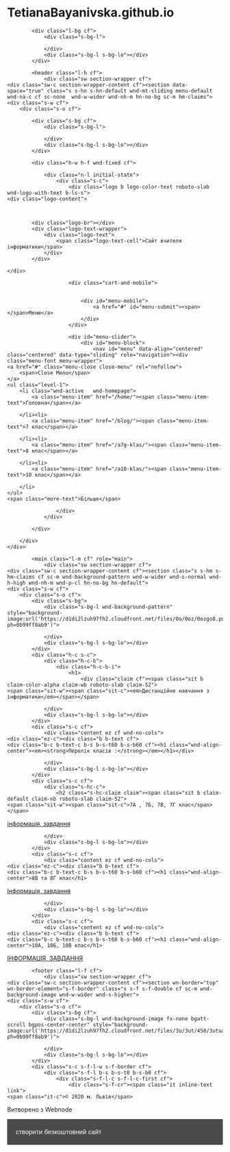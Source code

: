 # TetianaBayanivska.github.io

<!DOCTYPE html>
<!--[if IE 9]><html class="lt-ie10 no-js" prefix="og: https://ogp.me/ns#" lang="uk"><![endif]--><!--[if gt IE 9]><!--><html class="no-js" prefix="og: https://ogp.me/ns#" lang="uk">
<!--<![endif]-->
<head><meta charset="utf-8"><link rel="shortcut icon" href="https://d1di2lzuh97fh2.cloudfront.net/files/44/442/442wv9.ico?ph=0b99ff8ab9"><link rel="apple-touch-icon" href="https://d1di2lzuh97fh2.cloudfront.net/files/44/442/442wv9.ico?ph=0b99ff8ab9"><link rel="icon" href="https://d1di2lzuh97fh2.cloudfront.net/files/44/442/442wv9.ico?ph=0b99ff8ab9">
	<meta http-equiv="X-UA-Compatible" content="IE=edge,chrome=1">
	<title>school.poverh3</title>
	<meta name="viewport" content="width=device-width,initial-scale=1,viewport-fit=cover">
	<meta name="msapplication-tap-highlight" content="no">
	<link href="https://d1di2lzuh97fh2.cloudfront.net/files/3l/3lj/3lj58c.css?ph=0b99ff8ab9" rel="stylesheet">
    <link href="https://d1di2lzuh97fh2.cloudfront.net/files/3p/3p4/3p4wmy.css?ph=0b99ff8ab9" rel="stylesheet">
<link rel="stylesheet" href="https://d1di2lzuh97fh2.cloudfront.net/files/3b/3bf/3bfe71.css?ph=0b99ff8ab9" data-wnd_color_scheme_file=""><link rel="stylesheet" href="https://d1di2lzuh97fh2.cloudfront.net/files/05/05n/05n86y.css?ph=0b99ff8ab9" data-wnd_additive_color_file=""><link rel="stylesheet" href="https://d1di2lzuh97fh2.cloudfront.net/files/1i/1ir/1irx0a.css?ph=0b99ff8ab9" data-wnd_typography_file=""><meta name="description" content="10А, 10Б, 10В клас"><meta name="keywords" content=""><meta name="generator" content="Webnode 2"><meta name="apple-mobile-web-app-capable" content="yes"><meta name="apple-mobile-web-app-status-bar-style" content="black"><meta name="format-detection" content="telephone=no">

<meta property="og:url" content="https://school-poverh3.webnode.com.ua/"><meta property="og:title" content="school.poverh3"><meta property="og:type" content="article"><meta property="og:description" content="10А, 10Б, 10В клас"><meta property="og:site_name" content="school.poverh3"><meta property="og:article:published_time" content="2020-03-28T00:00:00+0100"><meta name="robots" content="index,follow"><link rel="canonical" href="https://school-poverh3.webnode.com.ua/"><script>window.checkAndChangeSvgColor=function(c){try{var a=document.getElementById(c);if(a){c=[["border","borderColor"],["outline","outlineColor"],["color","color"]];for(var h,b,d,f=[],e=0,m=c.length;e<m;e++)if(h=window.getComputedStyle(a)[c[e][1]].replace(/\s/g,"").match(/^rgb[a]?\(([0-9]{1,3}),([0-9]{1,3}),([0-9]{1,3})/i)){b="";for(var g=1;3>=g;g++)b+=("0"+parseInt(h[g],10).toString(16)).slice(-2);"0"===b.charAt(0)&&(d=parseInt(b.substr(0,2),16),d=Math.max(16,d),b=d.toString(16)+b.slice(-4));f.push(c[e][0]+"="+b)}if(f.length){var k=a.getAttribute("data-src"),l=k+(0>k.indexOf("?")?"?":"&")+f.join("&");a.src!=l&&(a.src=l,a.outerHTML=a.outerHTML)}}}catch(n){}};</script><script>(function(i,s,o,g,r,a,m){i['GoogleAnalyticsObject']=r;i[r]=i[r]||function(){
			(i[r].q=i[r].q||[]).push(arguments)},i[r].l=1*new Date();a=s.createElement(o),
			m=s.getElementsByTagName(o)[0];a.async=1;a.src=g;m.parentNode.insertBefore(a,m)
			})(window,document,'script','//www.google-analytics.com/analytics.js','ga');ga('create', 'UA-797705-6', 'auto',{"name":"wnd_header"});ga('wnd_header.set', 'dimension1', 'W2');ga('wnd_header.set', 'anonymizeIp', true);ga('wnd_header.send', 'pageview');</script></head>
<body class="l layout eshop-hide short-content wt-home ac-i ac-n l-default l-d-none b-btn-sq b-btn-s-m b-btn-dn b-btn-bw-1 img-d-n img-t-u img-h-n line-solid b-e-ds lbox-d c-s-n hn-tbg  wnd-fe  wnd-fonts-fallback">
	<div class="wnd-page l-page cs-dim ac-tan">
		<div id="wrapper" class="l-w cf t-15">

			<div class="l-bg cf">
				<div class="s-bg-l">
					
				</div>
				<div class="s-bg-l s-bg-lo"></div>
			</div>

			<header class="l-h cf">
				<div class="sw section-wrapper cf">
	<div class="sw-c section-wrapper-content cf"><section data-space="true" class="s s-hn s-hn-default wnd-mt-sliding menu-default wnd-na-c cf sc-none  wnd-w-wider wnd-nh-m hn-no-bg sc-m hm-claims">
	<div class="s-w cf">
		<div class="s-o cf">

			<div class="s-bg cf">
				<div class="s-bg-l">
					
				</div>
				<div class="s-bg-l s-bg-lo"></div>
			</div>

			<div class="h-w h-f wnd-fixed cf">

				<div class="n-l initial-state">
					<div class="s-c">
						<div class="logo b logo-color-text roboto-slab wnd-logo-with-text b-ls-s">
	<div class="logo-content">
		
			
			
			<div class="logo-br"></div>
			<div class="logo-text-wrapper">
				<div class="logo-text">
					<span class="logo-text-cell">Сайт вчителя інформатики</span>
				</div>
			</div>
		
	</div>
</div>

						<div class="cart-and-mobile">
							

							<div id="menu-mobile">
								<a href="#" id="menu-submit"><span></span>Меню</a>
							</div>
						</div>

						<div id="menu-slider">
							<div id="menu-block">
								<nav id="menu" data-align="centered" class="centered" data-type="sliding" role="navigation"><div class="menu-font menu-wrapper">
	<a href="#" class="menu-close close-menu" rel="nofollow">
		<span>Close Menu</span>
	</a>
	<ul class="level-1">
		<li class="wnd-active   wnd-homepage">
			<a class="menu-item" href="/home/"><span class="menu-item-text">Головна</span></a>
			
		</li><li>
			<a class="menu-item" href="/blog/"><span class="menu-item-text">7 клас</span></a>
			
		</li><li>
			<a class="menu-item" href="/a7g-klas/"><span class="menu-item-text">8 клас</span></a>
			
		</li><li>
			<a class="menu-item" href="/a10-klas/"><span class="menu-item-text">10 клас</span></a>
			
		</li>
	</ul>
	<span class="more-text">Більше</span>
</div></nav>
							</div>
						</div>

					</div>
				</div>

			</div>

		</div>
	</div>
</section></div>
</div>
			</header>

			<main class="l-m cf" role="main">
				<div class="sw section-wrapper cf">
	<div class="sw-c section-wrapper-content cf"><section class="s s-hm s-hm-claims cf sc-m wnd-background-pattern wnd-w-wider wnd-s-normal wnd-h-high wnd-nh-m wnd-p-cl hn-no-bg hn-default">
	<div class="s-w cf">
		<div class="s-o cf">
			<div class="s-bg">
				<div class="s-bg-l wnd-background-pattern" style="background-image:url('https://d1di2lzuh97fh2.cloudfront.net/files/0o/0oz/0ozgo8.png?ph=0b99ff8ab9')">
					
				</div>
				<div class="s-bg-l s-bg-lo"></div>
			</div>
			<div class="h-c s-c">
				<div class="h-c-b">
					<div class="h-c-b-i">
						<h1>
							<div class="claim cf"><span class="sit b claim-color-alpha claim-wb roboto-slab claim-52">
	<span class="sit-w"><span class="sit-c"><em>Дистанційне навчання з інформатики</em></span></span>
</span></div>
	                    </h1>
					</div>
				</div>
			</div>
		</div>
	</div>
</section><section class="s s-basic cf sc-ml wnd-background-pattern wnd-w-wider wnd-s-normal wnd-h-auto">
	<div class="s-w cf">
		<div class="s-o cf">
			<div class="s-bg cf">
				<div class="s-bg-l wnd-background-pattern" style="background-image:url('https://d1di2lzuh97fh2.cloudfront.net/files/01/018/018frd.png?ph=0b99ff8ab9')">
					
				</div>
				<div class="s-bg-l s-bg-lo"></div>
			</div>
			<div class="s-c cf">
				<div class="content ez cf wnd-no-cols">
	<div class="ez-c"><div class="b b-text cf">
	<div class="b-c b-text-c b-s b-s-t60 b-s-b60 cf"><h1 class="wnd-align-center"><em><strong>Перелік класів :</strong></em></h1></div>
</div></div>
</div>
			</div>
		</div>
	</div>
</section><section class="s s-hc s-hc-cta-claim cf sc-m wnd-background-pattern wnd-w-wider wnd-s-higher wnd-hh-auto wnd-p-cc">
	<div class="s-w cf">
		<div class="s-o cf">
			<div class="s-bg cf">
				<div class="s-bg-l wnd-background-pattern" style="background-image:url('https://d1di2lzuh97fh2.cloudfront.net/files/0o/0oz/0ozgo8.png?ph=0b99ff8ab9')">
					
				</div>
				<div class="s-bg-l s-bg-lo"></div>
			</div>
			<div class="s-c cf">
				<div class="s-hc-c">
					<h2 class="s-hc-claim claim"><span class="sit b claim-default claim-nb roboto-slab claim-52">
	<span class="sit-w"><span class="sit-c">7А , 7Б, 7В, 7Г клас</span></span>
</span></h2>
					<div class="b b-s b-s-t150 b-s-b150 b-btn button-02">
	<div class="b-btn-c">
		<a class="b-btn-l" href="/blog/" target="_blank">
			<span class="b-btn-t">інформація, завдання</span>
		</a>
	</div>
</div>
				</div>
			</div>
		</div>
	</div>
</section><section class="s s-basic cf sc-m wnd-background-pattern wnd-w-wider wnd-s-normal wnd-h-auto">
	<div class="s-w cf">
		<div class="s-o cf">
			<div class="s-bg cf">
				<div class="s-bg-l wnd-background-pattern" style="background-image:url('https://d1di2lzuh97fh2.cloudfront.net/files/0o/0oz/0ozgo8.png?ph=0b99ff8ab9')">
					
				</div>
				<div class="s-bg-l s-bg-lo"></div>
			</div>
			<div class="s-c cf">
				<div class="content ez cf wnd-no-cols">
	<div class="ez-c"><div class="b b-text cf">
	<div class="b-c b-text-c b-s b-s-t60 b-s-b60 cf"><h1 class="wnd-align-center">8В та 8Г клас</h1>


</div>
</div><div class="b b-s b-s-t150 b-s-b150 b-btn b-btn-4">
	<div class="b-btn-c">
		<a class="b-btn-l" href="/a7g-klas/" target="_blank">
			<span class="b-btn-t">Інформація, завдання</span>
		</a>
	</div>
</div></div>
</div>
			</div>
		</div>
	</div>
</section><section class="s s-basic cf sc-m wnd-background-pattern wnd-w-wider wnd-s-normal wnd-h-auto">
	<div class="s-w cf">
		<div class="s-o cf">
			<div class="s-bg cf">
				<div class="s-bg-l wnd-background-pattern" style="background-image:url('https://d1di2lzuh97fh2.cloudfront.net/files/0o/0oz/0ozgo8.png?ph=0b99ff8ab9')">
					
				</div>
				<div class="s-bg-l s-bg-lo"></div>
			</div>
			<div class="s-c cf">
				<div class="content ez cf wnd-no-cols">
	<div class="ez-c"><div class="b b-text cf">
	<div class="b-c b-text-c b-s b-s-t60 b-s-b60 cf"><h1 class="wnd-align-center">10А, 10Б, 10В клас</h1>
</div>
</div><div class="b b-s b-s-t150 b-s-b150 b-btn b-btn-4">
	<div class="b-btn-c">
		<a class="b-btn-l" href="/a10-klas/">
			<span class="b-btn-t">ІНФОРМАЦІЯ, ЗАВДАННЯ</span>
		</a>
	</div>
</div></div>
</div>
			</div>
		</div>
	</div>
</section></div>
</div>
			</main>

			<footer class="l-f cf">
				<div class="sw section-wrapper cf">
	<div class="sw-c section-wrapper-content cf"><section wn-border="top" wn-border-element="s-f-border" class="s s-f s-f-double cf sc-m wnd-background-image wnd-w-wider wnd-s-higher">
	<div class="s-w cf">
		<div class="s-o cf">
			<div class="s-bg cf">
				<div class="s-bg-l wnd-background-image fx-none bgatt-scroll bgpos-center-center" style="background-image:url('https://d1di2lzuh97fh2.cloudfront.net/files/3u/3ut/450/3utuak.jpg?ph=0b99ff8ab9')">
					
				</div>
				<div class="s-bg-l s-bg-lo"></div>
			</div>
			<div class="s-c s-f-l-w s-f-border cf">
				<div class="s-f-l b-s b-s-t0 b-s-b0 cf">
					<div class="s-f-l-c s-f-l-c-first cf">
						<div class="s-f-cr"><span class="it inline-text link">
	<span class="it-c">© 2020 м. Львів</span>
</span></div>
						<div class="s-f-cr"><span class="it inline-text link">
	<span class="it-c"></span>
</span></div>
					</div>
					<div class="s-f-l-c s-f-l-c-last cf">
						<div class="s-f-sf"><span class="sf">
<span class="sf-content sf-c link">Витворено з Webnode</span>
</span></div>
						<div class="s-f-lang lang-select cf">
	
</div>
					</div>
				</div>
			</div>
		</div>
	</div>
</section></div>
</div>
			</footer>
		</div>
	</div>
	
<div id="wnd_footer"><style type="text/css">#wnd_footer {display: block; box-sizing: border-box; text-align: center; overflow: hidden; overflow-wrap: break-word; word-wrap: break-word; word-break: break-word; position: relative; width: 100%; font-family: Arial, Roboto, Helvetica, sans-serif; font-weight: normal; font-style: normal; font-size: 15px; line-height: 1.5; background-color: rgba(0, 0, 0, 0.7);}#wnd_footer a {color: #fff; text-decoration: none; display: inline-block;}#wnd_footer_left {width: 100%;}#wnd_footer_left_wrapper {padding: 12px 12px 6px;}#wnd_footer_right {width: 100%;}#wnd_footer_right_wrapper {padding: 6px 12px 14px;}#wnd_footer_logo {background: url(https://d1di2lzuh97fh2.cloudfront.net/client/img/wnd-logo2.svg?ph=0b99ff8ab9) no-repeat; display: inline-block; width: 103px; height: 20px; opacity: .83;}#wnd_footer_logo b {opacity: 0;}@media only screen and (min-width: 480px) {#wnd_footer_left {float: left; min-height: 60px; width: auto; display: table;}#wnd_footer_left_wrapper {text-align: left; padding: 8px 160px 8px 12px; display: table-cell; vertical-align: middle;}#wnd_footer_right {position: absolute; top: 0; left: auto; right: 12px; bottom: 0; width: auto;}#wnd_footer_right_wrapper {text-align: right; padding: 19px 0;}}@media only screen and (min-width: 768px) {#wnd_footer_left_wrapper {padding: 16px 160px 16px 20px;}#wnd_footer_right {right: 20px;}}@media only screen and (min-width: 1200px) {#wnd_footer_left_wrapper {padding-left: 30px;}#wnd_footer_right {right: 30px;}}@media print {#wnd_footer style {display: none !important;}}</style><div  id="wnd_footer_left"><div id="wnd_footer_left_wrapper"><a  href="https://www.webnode.com.ua?utm_source=text&amp;utm_medium=footer&amp;utm_campaign=free1&amp;utm_content=wnd2" target="_blank" rel="nofollow" >cтворити безкоштовний сайт</a></div></div><div id="wnd_footer_right"><div id="wnd_footer_right_wrapper"><a id="wnd_footer_logo" href="https://www.webnode.com.ua?utm_source=button&amp;utm_medium=footer&amp;utm_campaign=free1&amp;utm_content=wnd2" target="_blank" rel="nofollow" ><b>Webnode</b></a></div></div></div><script type="application/javascript">!function(){if(0==document.getElementsByClassName("wnd-cms").length)for(var e=document.getElementsByClassName("column-content"),s=0;s<e.length;s++){var t=e[s].querySelector("div"),l=t.getElementsByClassName("b-text-c");void 0!=l[0]&&t.firstChild==t.lastChild&&""===l[0].innerText&&(e[s].classList?e[s].classList.add("column-empty"):(e[s].classList?e[s].classList.contains("column-empty"):new RegExp("\\bcolumn-empty\\b").test(e[s].className))&&(e[s].className+=" column-empty"))}}()</script>
	<script type="text/javascript" src="https://d1di2lzuh97fh2.cloudfront.net/files/0l/0l7/0l79bn.js?ph=0b99ff8ab9"></script>
<script src="https://d1di2lzuh97fh2.cloudfront.net/client.fe/js.compiled/lang.uk.330.js?ph=0b99ff8ab9" crossorigin="anonymous"></script><script src="https://d1di2lzuh97fh2.cloudfront.net/client.fe/js.compiled/compiled.multi.2-849.js?ph=0b99ff8ab9" crossorigin="anonymous"></script><script>var wnd = wnd || {};wnd.$data = {"image_content_items":{"wnd_ThumbnailBlock_277383":{"id":"wnd_ThumbnailBlock_277383","type":"wnd.pc.ThumbnailBlock"},"wnd_Section_default_85576":{"id":"wnd_Section_default_85576","type":"wnd.pc.Section"},"wnd_Section_cta_299319":{"id":"wnd_Section_cta_299319","type":"wnd.pc.Section"},"wnd_Section_default_878979":{"id":"wnd_Section_default_878979","type":"wnd.pc.Section"},"wnd_Section_default_375514":{"id":"wnd_Section_default_375514","type":"wnd.pc.Section"},"wnd_HeaderSection_header_main_18344":{"id":"wnd_HeaderSection_header_main_18344","type":"wnd.pc.HeaderSection"},"wnd_LogoBlock_169217":{"id":"wnd_LogoBlock_169217","type":"wnd.pc.LogoBlock"},"wnd_FooterSection_footer_443882":{"id":"wnd_FooterSection_footer_443882","type":"wnd.pc.FooterSection"}},"svg_content_items":{"wnd_LogoBlock_169217":{"id":"wnd_LogoBlock_169217","type":"wnd.pc.LogoBlock"}},"content_items":[],"project_info":{"isMultilanguage":false,"eshop_tax_enabled":"1","country_code":"","contact_state":"","eshop_tax_type":"VAT","eshop_discounts":false}};</script><script>wnd.$system = {"filesPath":"https:\/\/school-poverh3.webnode.com.ua\/_files\/","staticFiles":"https:\/\/d1di2lzuh97fh2.cloudfront.net\/files","isCms":false,"staticCDNServers":["https:\/\/d1di2lzuh97fh2.cloudfront.net\/"],"fileUploadAllowExtension":["jpg","jpeg","png","gif","bmp","ico","svg","webp","tiff","pdf","doc","docx","ppt","pptx","pps","ppsx","odt","xls","xlsx","txt","rtf","mp3","wma","wav","ogg","amr","flac","m4a","3gp","avi","wmv","mov","mpg","mkv","mp4","mpeg","m4v","swf","gpx","stl","csv","xml","txt","dxf","dwg","iges","igs","step","stp"],"maxUserFormFileLimit":4194304,"frontendLanguage":"uk","backendLanguage":"uk","page":{"id":200000170,"identifier":"home","template":{"id":200000047,"styles":{"typography":"t-15","scheme":"cs-dim","additiveColor":"ac-tan","acHeadings":false,"acSubheadings":false,"acIcons":true,"acOthers":false,"imageStyle":"img-d-n","imageHover":"img-h-n","imageTitle":"img-t-u","buttonStyle":"b-btn-sq","buttonSize":"b-btn-s-m","buttonDecoration":"b-btn-dn","buttonBorders":"b-btn-bw-1","lineStyle":"line-solid","lightboxStyle":"lbox-d","background":{"default":null},"backgroundSettings":{"default":""},"eshopGridItemStyle":"b-e-ds","eshopGridItemAlign":"b-e-c","columnSpaces":"c-s-n","acMenu":true,"layoutType":"l-default","layoutDecoration":"l-d-none","formStyle":"default","menuType":"","menuStyle":"menu-default","sectionWidth":"wnd-w-wider","sectionSpace":"wnd-s-normal"}},"layout":"homepage","name":"\u0413\u043e\u043b\u043e\u0432\u043d\u0430","html_title":"","language":"uk","langId":1,"isHomepage":true,"meta_description":"","meta_keywords":"","header_code":"","footer_code":"","styles":{"pageBased":{"header":{"variant":"home","style":{"sectionColor":"sc-ml","background":{"default":{"type":"image","hash":"2efix4","mediaType":"publicImages"},"effects":"fx-none","position":"bgpos-center-center","attachment":"bgatt-scroll"},"backgroundSettings":{"default":{"id":"2efix4","src":"\/2e\/2ef\/2efix4.jpg","dataType":"static_server","mime":"","mediaType":"publicImages","width":1920,"height":600}}}}}},"countFormsEntries":[]},"listingsPrefix":"\/l\/","productPrefix":"\/p\/","cartPrefix":"\/cart\/","checkoutPrefix":"\/checkout\/","isCheckout":false,"isEshop":false,"isProductDetail":false,"isListingDetail":false,"hasEshopAnalytics":false,"gTagId":null,"currency":"USD","format":{"be":{"DATE_TIME":{"mask":"%d.%m.%Y %H:%M","regexp":"^(((0?[1-9]|[1,2][0-9]|3[0,1])\\.(0?[1-9]|1[0-2])\\.[0-9]{1,4})(( [0-1][0-9]| 2[0-3]):[0-5][0-9])?|(([0-9]{4}(0[1-9]|1[0-2])(0[1-9]|[1,2][0-9]|3[0,1])(0[0-9]|1[0-9]|2[0-3])[0-5][0-9][0-5][0-9])))?$"},"DATE":{"mask":"%d.%m.%Y"},"CURRENCY":{"mask":{"point":",","thousands":" ","decimals":2,"mask":"%s","zerofill":true}}},"fe":{"DATE_TIME":{"mask":"%d.%m.%Y %H:%M","regexp":"^(((0?[1-9]|[1,2][0-9]|3[0,1])\\.(0?[1-9]|1[0-2])\\.[0-9]{1,4})(( [0-1][0-9]| 2[0-3]):[0-5][0-9])?|(([0-9]{4}(0[1-9]|1[0-2])(0[1-9]|[1,2][0-9]|3[0,1])(0[0-9]|1[0-9]|2[0-3])[0-5][0-9][0-5][0-9])))?$"},"DATE":{"mask":"%d.%m.%Y"},"CURRENCY":{"mask":{"point":",","thousands":" ","decimals":2,"mask":"%s","zerofill":true}}}},"e_product":null,"listing_item":null,"labels":{"wnd.es.CheckoutShippingService.correiosDeliveryWithSpecialConditions":"CEP de destino est\u00e1 sujeito a condi\u00e7\u00f5es especiais de entrega pela ECT e ser\u00e1 realizada com o acr\u00e9scimo de at\u00e9 7 (sete) dias \u00fateis ao prazo regular.","wnd.es.CheckoutShippingService.correiosWithoutHomeDelivery":"CEP de destino est\u00e1 temporariamente sem entrega domiciliar. A entrega ser\u00e1 efetuada na ag\u00eancia indicada no Aviso de Chegada que ser\u00e1 entregue no endere\u00e7o do destinat\u00e1rio","wnd.fe.CheckoutSelectMethodZasilkovnaItem.change":"Change pick up point","wnd.fe.CheckoutSelectMethodZasilkovnaItem.choose":"Choose your pick up point","wnd.fe.CheckoutSelectMethodZasilkovnaItem.error":"Please select a pick up point","wnd.fe.CheckoutZipField.brInvalid":"\u0411\u0443\u0434\u044c \u043b\u0430\u0441\u043a\u0430, \u0432\u0432\u0435\u0434\u0456\u0442\u044c \u0434\u0456\u0439\u0441\u043d\u0438\u0439 \u043f\u043e\u0448\u0442\u043e\u0432\u0438\u0439 \u0456\u043d\u0434\u0435\u043a\u0441 \u0443 \u0444\u043e\u0440\u043c\u0430\u0442\u0456 XXXXX-XXX","wnd.fe.CookieBar.message":"\u0426\u0435\u0439 \u0441\u0430\u0439\u0442 \u0432\u0438\u043a\u043e\u0440\u0438\u0441\u0442\u043e\u0432\u0443\u0454 \u0444\u0430\u0439\u043b\u0438 cookie \u0434\u043b\u044f \u0437\u0430\u0431\u0435\u0437\u043f\u0435\u0447\u0435\u043d\u043d\u044f \u043d\u0435\u043e\u0431\u0445\u0456\u0434\u043d\u043e\u0457 \u0444\u0443\u043d\u043a\u0446\u0456\u043e\u043d\u0430\u043b\u044c\u043d\u043e\u0441\u0442\u0456 \u0441\u0430\u0439\u0442\u0443. \u0412\u0438\u043a\u043e\u0440\u0438\u0441\u0442\u043e\u0432\u0443\u044e\u0447\u0438 \u043d\u0430\u0448 \u0441\u0430\u0439\u0442, \u0432\u0438 \u043f\u043e\u0433\u043e\u0434\u0436\u0443\u0454\u0442\u0435\u0441\u044f \u0437 \u043d\u0430\u0448\u043e\u044e \u043f\u043e\u043b\u0456\u0442\u0438\u043a\u043e\u044e \u043a\u043e\u043d\u0444\u0456\u0434\u0435\u043d\u0446\u0456\u0439\u043d\u043e\u0441\u0442\u0456.","wnd.fe.FeFooter.createWebsite":"\u0421\u0442\u0432\u043e\u0440\u0456\u0442\u044c \u0432\u043b\u0430\u0441\u043d\u0438\u0439 \u0432\u0435\u0431\u0441\u0430\u0439\u0442 \u0431\u0435\u0437\u043a\u043e\u0448\u0442\u043e\u0432\u043d\u043e!","wnd.fe.FormManager.error.file.notAllowedExtension":"\u041d\u0435 \u043c\u043e\u0436\u043b\u0438\u0432\u043e \u0437\u0430\u0432\u0430\u043d\u0442\u0430\u0436\u0438\u0442\u0438 \u0444\u0430\u0439\u043b \u0442\u0438\u043f\u0443 \u0022{EXTENSION}\u0022.","wnd.fe.FormManager.error.file.required":"\u041e\u0431\u0435\u0440\u0456\u0442\u044c, \u0431\u0443\u0434\u044c \u043b\u0430\u0441\u043a\u0430, \u0444\u0430\u0439\u043b \u0434\u043b\u044f \u0437\u0430\u0432\u0430\u043d\u0442\u0430\u0436\u0435\u043d\u043d\u044f.","wnd.fe.FormManager.error.file.sizeExceeded":"\u041c\u0430\u043a\u0441\u0438\u043c\u0430\u043b\u044c\u043d\u0438\u0439 \u0440\u043e\u0437\u043c\u0456\u0440 \u0444\u0430\u0439\u043b\u0443 - {SIZE} MB.","wnd.fe.FormManager.error.userChangePassword":"\u041f\u0430\u0440\u043e\u043b\u0456 \u043d\u0435 \u0441\u043f\u0456\u0432\u043f\u0430\u0434\u0430\u044e\u0442\u044c","wnd.fe.FormManager.error.userLogin.inactiveAccount":"\u0412\u0430\u0448\u0430 \u0440\u0435\u0454\u0441\u0442\u0440\u0430\u0446\u0456\u044f \u0449\u0435 \u043d\u0435 \u0431\u0443\u043b\u0430 \u0441\u0445\u0432\u0430\u043b\u0435\u043d\u0430, \u0432\u0438 \u043d\u0435 \u043c\u043e\u0436\u0435\u0442\u0435 \u0437\u0430\u0439\u0442\u0438.","wnd.fe.FormManager.error.userLogin.invalidLogin":"\u041d\u0435\u0432\u0456\u0440\u043d\u0435 \u0456\u043c'\u044f \u043a\u043e\u0440\u0438\u0441\u0442\u0443\u0432\u0430\u0447\u0430 (email) \u0447\u0438 \u043f\u0430\u0440\u043e\u043b\u044c!","wnd.fe.ListingData.shortMonthName.Apr":"\u041a\u0432\u0456","wnd.fe.ListingData.shortMonthName.Aug":"\u0421\u0435\u0440","wnd.fe.ListingData.shortMonthName.Dec":"\u0413\u0440\u0443","wnd.fe.ListingData.shortMonthName.Feb":"\u041b\u044e\u0442","wnd.fe.ListingData.shortMonthName.Jan":"\u0421\u0456\u0447","wnd.fe.ListingData.shortMonthName.Jul":"\u041b\u0438\u043f","wnd.fe.ListingData.shortMonthName.Jun":"\u0427\u0435\u0440","wnd.fe.ListingData.shortMonthName.Mar":"\u0411\u0435\u0440","wnd.fe.ListingData.shortMonthName.May":"\u0422\u0440\u0430","wnd.fe.ListingData.shortMonthName.Nov":"\u041b\u0438\u0441","wnd.fe.ListingData.shortMonthName.Oct":"\u0416\u043e\u0432","wnd.fe.ListingData.shortMonthName.Sep":"\u0412\u0435\u0440","wnd.fe.ShoppingCartManager.count.between2And4":"{COUNT} \u0448\u0442.","wnd.fe.ShoppingCartManager.count.moreThan5":"{COUNT} \u0448\u0442.","wnd.fe.ShoppingCartManager.count.one":"{COUNT} \u0448\u0442.","wnd.fe.ShoppingCartTable.label.itemsInStock":"Only {COUNT} pcs available in stock","wnd.fe.ShoppingCartTable.label.itemsInStock.between2And4":"\u041b\u0438\u0448\u0435 {COUNT} \u0448\u0442. \u0434\u043e\u0441\u0442\u0443\u043f\u043d\u043e \u0432 \u043d\u0430\u044f\u0432\u043d\u043e\u0441\u0442\u0456","wnd.fe.ShoppingCartTable.label.itemsInStock.moreThan5":"\u041b\u0438\u0448\u0435 {COUNT} \u0448\u0442. \u0434\u043e\u0441\u0442\u0443\u043f\u043d\u043e \u0432 \u043d\u0430\u044f\u0432\u043d\u043e\u0441\u0442\u0456","wnd.fe.ShoppingCartTable.label.itemsInStock.one":"\u041b\u0438\u0448\u0435 {COUNT} \u0448\u0442. \u0434\u043e\u0441\u0442\u0443\u043f\u043d\u043e \u0432 \u043d\u0430\u044f\u0432\u043d\u043e\u0441\u0442\u0456","wnd.fe.ShoppingCartTable.label.outOfStock":"\u041d\u0435\u043c\u0430 \u0432 \u043d\u0430\u044f\u0432\u043d\u043e\u0441\u0442\u0456","wnd.fe.UserBar.logOut":"\u0412\u0438\u0439\u0442\u0438","wnd.pc.BlogDetailPageZone.next":"\u041d\u043e\u0432\u0456 \u0437\u0430\u043f\u0438\u0441\u0438","wnd.pc.BlogDetailPageZone.previous":"\u0421\u0442\u0430\u0440\u0456 \u0437\u0430\u043f\u0438\u0441\u0438","wnd.pc.FileBlock.download":"\u0417\u041a\u0410\u0427\u0410\u0422\u0418","wnd.pc.FormBlock.action.defaultMessage.text":"\u0424\u043e\u0440\u043c\u0430 \u0431\u0443\u043b\u0430 \u0443\u0441\u043f\u0456\u0448\u043d\u043e \u0432\u0456\u0434\u0456\u0441\u043b\u0430\u043d\u0430.","wnd.pc.FormBlock.action.defaultMessage.title":"\u0414\u044f\u043a\u0443\u0454\u043c\u043e!","wnd.pc.ListingDetailPageZone.next":"\u041d\u0430\u0441\u0442\u0443\u043f\u043d\u0430","wnd.pc.ListingDetailPageZone.previous":"\u041f\u043e\u043f\u0435\u0440\u0435\u0434\u043d\u044f","wnd.pc.ListingItemCopy.namePrefix":"\u041a\u043e\u043f\u0456\u044f","wnd.pc.Option.defaultText":"\u0406\u043d\u0448\u0438\u0439 \u0432\u0430\u0440\u0456\u0430\u043d\u0442","wnd.pc.PageCopy.namePrefix":"\u041a\u043e\u043f\u0456\u044f","wnd.pc.ProductAddToCartBlock.addToCart":"\u0414\u043e \u043a\u043e\u0448\u0438\u043a\u0443","wnd.pc.ProductItem.button.viewDetail":"\u0421\u0442\u043e\u0440\u0456\u043d\u043a\u0430 \u0442\u043e\u0432\u0430\u0440\u0443","wnd.pc.ProductOptionGroupBlock.notSelected":"\u0416\u043e\u0434\u0435\u043d \u0432\u0430\u0440\u0456\u0430\u043d\u0442 \u043d\u0435 \u0432\u0438\u0431\u0440\u0430\u043d\u043e","wnd.pc.ProductOutOfStockBlock.label":"\u041d\u0435\u043c\u0430 \u0432 \u043d\u0430\u044f\u0432\u043d\u043e\u0441\u0442\u0456","wnd.pc.ProductPriceBlock.prefixText":"\u0412\u0456\u0434\u00a0","wnd.pc.ProductPriceBlock.suffixText":"","wnd.pc.ProductsZone.label.collections":"\u041a\u0430\u0442\u0435\u0433\u043e\u0440\u0456\u0457","wnd.pc.ProductsZoneModel.label.allCollections":"\u0412\u0441\u0456 \u043f\u0440\u043e\u0434\u0443\u043a\u0442\u0438","wnd.pc.ShoppingCartTable.label.checkout":"\u041e\u0444\u043e\u0440\u043c\u043b\u0435\u043d\u043d\u044f \u0437\u0430\u043c\u043e\u0432\u043b\u0435\u043d\u043d\u044f","wnd.pc.ShoppingCartTable.label.checkoutDisabled":"\u041e\u0444\u043e\u0440\u043c\u0438\u0442\u0438 \u0437\u0430\u043c\u043e\u0432\u043b\u0435\u043d\u043d\u044f \u0446\u0456\u0454\u0457 \u043c\u0438\u0442\u0456 \u043d\u0435\u043c\u043e\u0436\u043b\u0438\u0432\u043e (\u043d\u0435\u043c\u0430\u0454 \u0434\u043e\u0441\u0442\u0443\u043f\u043d\u0438\u0445 \u0441\u043f\u043e\u0441\u043e\u0431\u0456\u0432 \u043e\u043f\u043b\u0430\u0442\u0438 \u0442\u0430 \u0434\u043e\u0441\u0442\u0430\u0432\u043a\u0438)","wnd.pc.ShoppingCartTable.label.continue":"\u041f\u0440\u043e\u0434\u043e\u0432\u0436\u0438\u0442\u0438 \u043a\u0443\u043f\u0443\u0432\u0430\u0442\u0438","wnd.pc.ShoppingCartTable.label.delete":"\u0412\u0438\u0434\u0430\u043b\u0438\u0442\u0438","wnd.pc.ShoppingCartTable.label.item":"\u0422\u043e\u0432\u0430\u0440","wnd.pc.ShoppingCartTable.label.price":"\u0426\u0456\u043d\u0430","wnd.pc.ShoppingCartTable.label.quantity":"\u041a\u0456\u043b\u044c\u043a\u0456\u0441\u0442\u044c","wnd.pc.ShoppingCartTable.label.sum":"\u0412\u0441\u044c\u043e\u0433\u043e","wnd.pc.ShoppingCartTable.label.totalPrice":"\u0412\u0441\u044c\u043e\u0433\u043e","wnd.pc.ShoppingCartTable.placeholder.text":"\u041e\u0431\u0435\u0440\u0456\u0442\u044c \u0449\u043e\u0441\u044c \u0456\u0437 \u043a\u0440\u0430\u043c\u043d\u0438\u0446\u0456.","wnd.pc.ShoppingCartTable.placeholder.title":"\u041a\u043e\u0448\u0438\u043a \u043f\u043e\u043a\u0438 \u0449\u043e \u043f\u043e\u0440\u043e\u0436\u043d\u0456\u0439.","wnd.pc.SystemFooterBlock.poweredByWebnode":"\u0412\u0438\u0442\u0432\u043e\u0440\u0435\u043d\u043e \u0437 Webnode","wnd.pc.UserChangePasswordFormBlock.invalidRecoveryUrl":"\u041f\u043e\u0441\u0438\u043b\u0430\u043d\u043d\u044f \u0434\u043b\u044f \u0437\u043c\u0456\u043d\u0438 \u043f\u0430\u0440\u043e\u043b\u044e \u043d\u0435 \u0454 \u0431\u0456\u043b\u044c\u0448\u0435 \u0430\u043a\u0442\u0438\u0432\u043d\u0438\u043c. \u0429\u043e\u0431\u0438 \u043e\u0442\u0440\u0438\u043c\u0430\u0442\u0438 \u043d\u043e\u0432\u0435 \u043f\u043e\u0441\u0438\u043b\u0430\u043d\u043d\u044f, \u043f\u0435\u0440\u0435\u0439\u0434\u0456\u0442\u044c \u043d\u0430 \u0441\u0442\u043e\u0440\u0456\u043d\u043a\u0443 {START_LINK}\u0417\u0430\u0431\u0443\u0442\u0438\u0439 \u043f\u0430\u0440\u043e\u043b\u044c{END_LINK}","wnd.pc.UserRecoveryFormBlock.action.defaultMessage.text":"\u041f\u043e\u0441\u0438\u043b\u0430\u043d\u043d\u044f, \u0449\u043e \u043d\u0430\u0434\u0430\u0441\u0442\u044c \u0432\u0430\u043c \u043c\u043e\u0436\u043b\u0438\u0432\u0456\u0441\u0442\u044c \u0437\u043c\u0456\u043d\u0438 \u043f\u0430\u0440\u043e\u043b\u044e, \u0431\u0443\u043b\u043e \u043d\u0430\u0434\u0456\u0441\u043b\u0430\u043d\u043e \u043d\u0430 \u0432\u0430\u0448\u0443 \u043f\u043e\u0448\u0442\u0443. \u042f\u043a\u0449\u043e \u0432\u0438 \u043d\u0435 \u043e\u0442\u0440\u0438\u043c\u0430\u043b\u0438 email, \u0431\u0443\u0434\u044c \u043b\u0430\u0441\u043a\u0430, \u043f\u0435\u0440\u0435\u0432\u0456\u0440\u0442\u0435 \u043f\u0430\u043f\u043a\u0443 \u0421\u043f\u0430\u043c.","wnd.pc.UserRecoveryFormBlock.action.defaultMessage.title":"\u0415mail \u0437 \u0456\u043d\u0441\u0442\u0440\u0443\u043a\u0446\u0456\u0454\u044e \u0431\u0443\u043b\u043e \u0432\u0456\u0434\u0456\u0441\u043b\u0430\u043d\u043e.","wnd.pc.UserRegistrationFormBlock.action.defaultMessage.text":"\u0412\u0430\u0448\u0430 \u0440\u0435\u0454\u0441\u0442\u0440\u0430\u0446\u0456\u044f \u0447\u0435\u043a\u0430\u0454 \u043d\u0430 \u0441\u0445\u0432\u0430\u043b\u0435\u043d\u043d\u044f. \u041a\u043e\u043b\u0438 \u0432\u0430\u0448\u0430 \u0440\u0435\u0454\u0441\u0442\u0440\u0430\u0446\u0456\u044f \u0431\u0443\u0434\u0435 \u0441\u0445\u0432\u0430\u043b\u0435\u043d\u0430, \u043c\u0438 \u043f\u043e\u0432\u0456\u0434\u043e\u043c\u0438\u043c\u043e \u0432\u0430\u0441 \u043d\u0430 email \u0430\u0434\u0440\u0435\u0441\u0443.","wnd.pc.UserRegistrationFormBlock.action.defaultMessage.title":"\u0414\u044f\u043a\u0443\u0454\u043c\u043e \u0437\u0430 \u0440\u0435\u0454\u0441\u0442\u0440\u0430\u0446\u0456\u044e \u043d\u0430 \u043d\u0430\u0448\u043e\u043c\u0443 \u0441\u0430\u0439\u0442\u0456.","wnd.pm.AddNewPagePattern.onlineStore":"\u0406\u043d\u0442\u0435\u0440\u043d\u0435\u0442-\u043c\u0430\u0433\u0430\u0437\u0438\u043d"},"kbLinks":{"eshopPromoVariants":"https:\/\/www.webnode.ru\/blog\/2018\/11\/eshop-new-variants\/","eshopPromo":"https:\/\/www.webnode.ru\/blog\/2018\/07\/new-eshop2-webnode\/","eshopDiscounts":"https:\/\/us.webnode.com\/support\/index.php?\/Knowledgebase\/Article\/View\/5476\/ ","faq":"https:\/\/www.webnode.com\/support\/index.php?\/Knowledgebase\/List\/Index\/363\/","domainRegistration":"https:\/\/www.webnode.com\/support\/index.php?\/Knowledgebase\/Article\/View\/3188\/","domainBirthdateInfo":"https:\/\/www.webnode.com\/support\/index.php?\/Knowledgebase\/Article\/View\/150\/","domainTransfer":"https:\/\/www.webnode.com\/support\/index.php?\/Knowledgebase\/Article\/View\/3833\/","skRegistration":"https:\/\/www.webnode.com\/support\/index.php?\/Knowledgebase\/Article\/View\/228\/","euTransfer":"https:\/\/www.webnode.com\/support\/index.php?\/Knowledgebase\/Article\/View\/230\/","webmailLogin":"https:\/\/www.webnode.com\/support\/index.php?\/Knowledgebase\/Article\/View\/3213\/","webmail":"https:\/\/www.webnode.com\/support\/index.php?\/Knowledgebase\/List\/Index\/377\/","introduction":"https:\/\/www.webnode.com\/support\/index.php?\/Knowledgebase\/Article\/View\/3065\/","orderTracking":"https:\/\/www.webnode.com\/support\/index.php?\/Knowledgebase\/Article\/View\/4950\/","storageBandwidth":"https:\/\/www.webnode.com\/support\/index.php?\/Knowledgebase\/Article\/View\/440\/","subPage":"https:\/\/www.webnode.com\/support\/index.php?\/Knowledgebase\/Article\/View\/3122\/","import":"https:\/\/www.webnode.com\/support\/index.php?\/Knowledgebase\/Article\/View\/5157\/","checkoutFi":"https:\/\/www.webnode.com\/support\/index.php?\/Knowledgebase\/Article\/View\/5392\/","emailAccounts":"https:\/\/www.webnode.com\/support\/index.php?\/Knowledgebase\/Article\/View\/3211\/","freightPriceSettings":"https:\/\/www.webnode.co.uk\/support\/index.php?\/Knowledgebase\/Article\/View\/5659\/"},"aviary":[]};</script></body>
</html>
